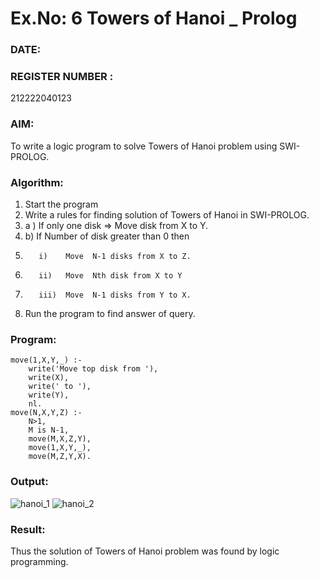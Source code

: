# Ex.No: 6   Towers of Hanoi _ Prolog  
### DATE:      

### REGISTER NUMBER : 
212222040123
### AIM: 
To  write  a logic program  to solve Towers of Hanoi problem  using SWI-PROLOG. 
### Algorithm:
1. Start the program
2.  Write a rules for finding solution of Towers of Hanoi in SWI-PROLOG.
3.  a )	If only one disk  => Move disk from X to Y.
4.  b)	If Number of disk greater than 0 then
5.        i)	Move  N-1 disks from X to Z.
6.        ii)	Move  Nth disk from X to Y
7.        iii)	Move  N-1 disks from Y to X.
8. Run the program  to find answer of  query.

### Program:
```
move(1,X,Y,_) :-  
    write('Move top disk from '), 
    write(X), 
    write(' to '), 
    write(Y), 
    nl. 
move(N,X,Y,Z) :- 
    N>1, 
    M is N-1, 
    move(M,X,Z,Y), 
    move(1,X,Y,_), 
    move(M,Z,Y,X).
```
### Output:

![hanoi_1](https://github.com/user-attachments/assets/9eb7e057-e6f3-4eed-84ea-e39e9b533bba)
![hanoi_2](https://github.com/user-attachments/assets/1665b484-3336-4d76-a51e-64850edb015c)



### Result:
Thus the solution of Towers of Hanoi problem was found by logic programming.
